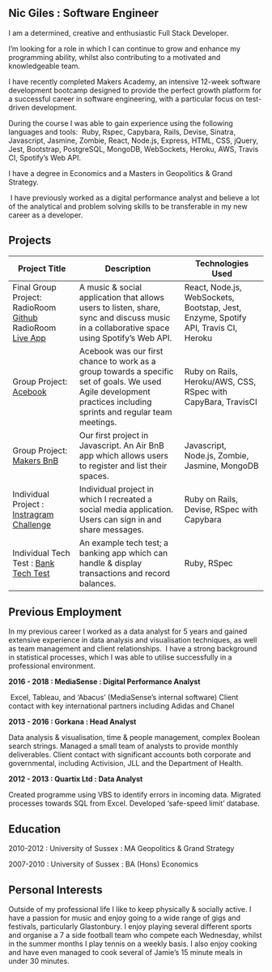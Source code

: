 ## Nic Giles : Software Engineer

I am a determined, creative and enthusiastic Full Stack Developer. 

I’m looking for a role in which I can continue to grow and enhance my programming ability, whilst also contributing to a motivated and knowledgeable team.

I have recently completed Makers Academy, an intensive 12-week software development bootcamp designed to provide the perfect growth platform for a successful career in software engineering, with a particular focus on test-driven development.

During the course I was able to gain experience using the following languages and tools: 
Ruby, Rspec, Capybara, Rails, Devise, Sinatra, Javascript, Jasmine, Zombie, React, Node.js, Express, HTML, CSS, jQuery, Jest, Bootstrap, PostgreSQL, MongoDB, WebSockets, Heroku, AWS, Travis CI, Spotify’s Web API.

I have a degree in Economics and a Masters in Geopolitics & Grand Strategy.

 I have previously worked as a digital performance analyst and believe a lot of the analytical and problem solving skills to be transferable in my new career as a developer.

## Projects

| Project Title  | Description  | Technologies Used  |
| -------------- | -----------  | -----------------  |
| Final Group Project: RadioRoom [Github](https://github.com/alakijaayo/Radioroom) RadioRoom [Live App](https://makersradioroom.herokuapp.com/)  | A music & social application that allows users to listen, share, sync and discuss music in a collaborative space using Spotify’s Web API. | React, Node.js, WebSockets, Bootstap, Jest, Enzyme, Spotify API, Travis CI, Heroku |
| Group Project: [Acebook](https://github.com/FlorenceHapgood/acebook-rails-the-spartans) | Acebook was our first chance to work as a group towards a specific set of goals. We used Agile development practices including sprints and regular team meetings. | Ruby on Rails, Heroku/AWS, CSS, RSpec with CapyBara, TravisCI |
| Group Project: [Makers BnB](https://github.com/NadiaAiraf/Kangaroo_MakersAirBnb) | Our first project in Javascript. An Air BnB app which allows users to register and list their spaces. | Javascript, Node.js, Zombie, Jasmine, MongoDB |
| Individual Project : [Instragram Challenge](https://github.com/NicGiles/instagram-challenge) | Individual project in which I recreated a social media application. Users can sign in and share messages. | Ruby on Rails, Devise, RSpec with Capybara |
| Individual Tech Test : [Bank Tech Test](https://github.com/NicGiles/Bank_Tech_Test) | An example tech test; a banking app which can handle & display transactions and record balances. | Ruby, RSpec |


## Previous Employment

In my previous career I worked as a data analyst for 5 years and gained extensive experience in data analysis and visualisation techniques, as well as team management and client relationships. 
I have a strong background in statistical processes, which I was able to utilise successfully in a professional environment.

**2016 - 2018 : MediaSense : Digital Performance Analyst**

 Excel, Tableau, and ‘Abacus’ (MediaSense’s internal software)
Client contact with key international partners including Adidas and Chanel

**2013 - 2016 : Gorkana : Head Analyst**

Data analysis & visualisation, time & people management, complex Boolean search strings.
Managed a small team of analysts to provide monthly deliverables.
Client contact with significant accounts both corporate and governmental, including Activision, JLL and the Department of Health.

**2012 - 2013 : Quartix Ltd : Data Analyst**

Created programme using VBS to identify errors in incoming data.
Migrated processes towards SQL from Excel.
Developed ‘safe-speed limit’ database.

## Education

2010-2012 : University of Sussex : MA Geopolitics & Grand Strategy

2007-2010 : University of Sussex : BA (Hons) Economics



## Personal Interests

Outside of my professional life I like to keep physically & socially active.
I have a passion for music and enjoy going to a wide range of gigs and festivals, particularly Glastonbury.
I enjoy playing several different sports and organise a 7 a side football team who compete each Wednesday, whilst in the summer months I play tennis on a weekly basis.
I also enjoy cooking and have even managed to cook several of Jamie’s 15 minute meals in under 30 minutes.
